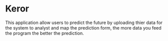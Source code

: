 # Keror

This application allow users to predict the future by uploading thier data for the system to analyst and map the prediction form, the more data you feed the program the better the prediction. 